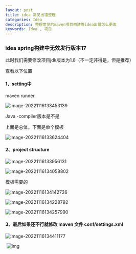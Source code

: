 ```yaml
---
layout: post
title: idea 常见出错整理
categories: Idea
description: 整理常见的maven项目构建等idea出错怎么更改
keywords: Idea , 项目
---
```




### idea  spring构建中无效发行版本17 

此时我们需要修改项目jdk版本为1.8（不一定非得是，但是推荐）

查看以下位置

#### 1、setting中

maven runner

![image-20221116133453139](/images/posts/idea/image-20221116133453139.png)



Java -compiler版本是不是

上面是总体。下面是单个模板

![image-20221116133624404](/images/posts/idea/image-20221116133624404.png)

#### 2、project structure

![image-20221116133956131](/images/posts/idea/image-20221116133956131.png)

![image-20221116134058802](/images/posts/idea/image-20221116134058802.png)

   模板需要的

![image-20221116134142726](/images/posts/idea/image-20221116134142726.png)

![image-20221116134228792](/images/posts/idea/image-20221116134228792.png)

![image-20221116134257990](/images/posts/idea/image-20221116134257990.png)

#### 3、最后如果还不行就修改 maven 文件 conf/settings.xml

![image-20221116134411177](/images/posts/idea/image-20221116134411177.png)

​     ![img](/images/posts/idea/cbe477d3a03162a412dab393f281543a.gif)
